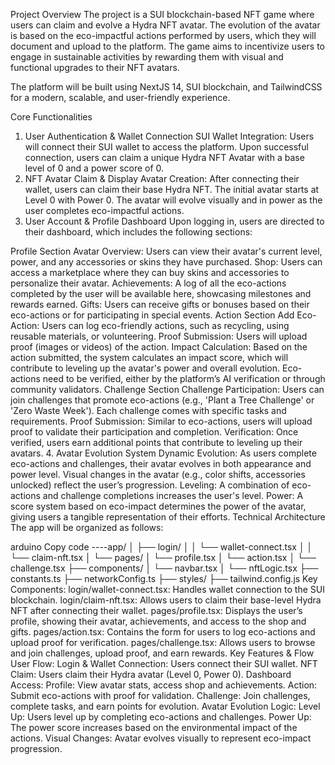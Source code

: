 Project Overview
The project is a SUI blockchain-based NFT game where users can claim and evolve a Hydra NFT avatar. The evolution of the avatar is based on the eco-impactful actions performed by users, which they will document and upload to the platform. The game aims to incentivize users to engage in sustainable activities by rewarding them with visual and functional upgrades to their NFT avatars.

The platform will be built using NextJS 14, SUI blockchain, and TailwindCSS for a modern, scalable, and user-friendly experience.

Core Functionalities
1. User Authentication & Wallet Connection
SUI Wallet Integration: Users will connect their SUI wallet to access the platform.
Upon successful connection, users can claim a unique Hydra NFT Avatar with a base level of 0 and a power score of 0.
2. NFT Avatar Claim & Display
Avatar Creation: After connecting their wallet, users can claim their base Hydra NFT.
The initial avatar starts at Level 0 with Power 0.
The avatar will evolve visually and in power as the user completes eco-impactful actions.
3. User Account & Profile Dashboard
Upon logging in, users are directed to their dashboard, which includes the following sections:

Profile Section
Avatar Overview: Users can view their avatar's current level, power, and any accessories or skins they have purchased.
Shop: Users can access a marketplace where they can buy skins and accessories to personalize their avatar.
Achievements: A log of all the eco-actions completed by the user will be available here, showcasing milestones and rewards earned.
Gifts: Users can receive gifts or bonuses based on their eco-actions or for participating in special events.
Action Section
Add Eco-Action: Users can log eco-friendly actions, such as recycling, using reusable materials, or volunteering.
Proof Submission: Users will upload proof (images or videos) of the action.
Impact Calculation: Based on the action submitted, the system calculates an impact score, which will contribute to leveling up the avatar's power and overall evolution.
Eco-actions need to be verified, either by the platform’s AI verification or through community validators.
Challenge Section
Challenge Participation: Users can join challenges that promote eco-actions (e.g., 'Plant a Tree Challenge' or 'Zero Waste Week').
Each challenge comes with specific tasks and requirements.
Proof Submission: Similar to eco-actions, users will upload proof to validate their participation and completion.
Verification: Once verified, users earn additional points that contribute to leveling up their avatars.
4. Avatar Evolution System
Dynamic Evolution: As users complete eco-actions and challenges, their avatar evolves in both appearance and power level.
Visual changes in the avatar (e.g., color shifts, accessories unlocked) reflect the user’s progression.
Leveling: A combination of eco-actions and challenge completions increases the user's level.
Power: A score system based on eco-impact determines the power of the avatar, giving users a tangible representation of their efforts.
Technical Architecture
The app will be organized as follows:

arduino
Copy code
 ----app/
 │    ├── login/
 │    │    └── wallet-connect.tsx
 │    │    └── claim-nft.tsx
 │    └── pages/
 │         └── profile.tsx
 │         └── action.tsx
 │         └── challenge.tsx
 ├── components/
 │    └── navbar.tsx
 │    └── nftLogic.tsx
 ├── constants.ts
 ├── networkConfig.ts
 ├── styles/
 ├── tailwind.config.js
Key Components:
login/wallet-connect.tsx: Handles wallet connection to the SUI blockchain.
login/claim-nft.tsx: Allows users to claim their base-level Hydra NFT after connecting their wallet.
pages/profile.tsx: Displays the user’s profile, showing their avatar, achievements, and access to the shop and gifts.
pages/action.tsx: Contains the form for users to log eco-actions and upload proof for verification.
pages/challenge.tsx: Allows users to browse and join challenges, upload proof, and earn rewards.
Key Features & Flow
User Flow:
Login & Wallet Connection: Users connect their SUI wallet.
NFT Claim: Users claim their Hydra avatar (Level 0, Power 0).
Dashboard Access:
Profile: View avatar stats, access shop and achievements.
Action: Submit eco-actions with proof for validation.
Challenge: Join challenges, complete tasks, and earn points for evolution.
Avatar Evolution Logic:
Level Up: Users level up by completing eco-actions and challenges.
Power Up: The power score increases based on the environmental impact of the actions.
Visual Changes: Avatar evolves visually to represent eco-impact progression.